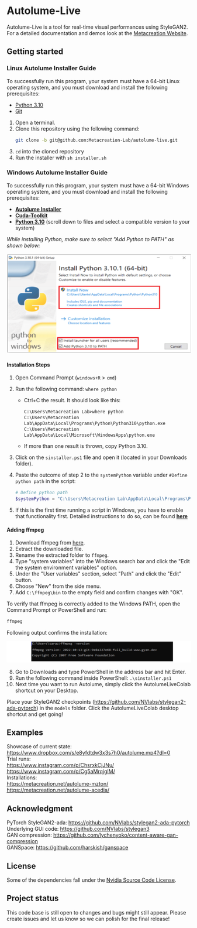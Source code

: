 # Autolume-Live

Autolume-Live is a tool for real-time visual performances using StyleGAN2.
For a detailed documentation and demos look at the [Metacreation Website](https://www.metacreation.net/autolume).

## Getting started
### Linux Autolume Installer Guide
To successfully run this program, your system must have a 64-bit Linux operating system, and you must download and install the following prerequisites:
- [Python 3.10](https://www.python.org/downloads/)
- [Git](https://git-scm.com/)

1. Open a terminal.
2. Clone this repository using the following command:
   ```bash
   git clone -b git@github.com:Metacreation-Lab/autolume-live.git
   ```
3. `cd` into the cloned repository
4. Run the installer with `sh installer.sh`

### Windows Autolume Installer Guide

To successfully run this program, your system must have a 64-bit Windows operating system, and you must download and install the following prerequisites:

- **[Autolume Installer](sinstaller.ps1)**
- **[Cuda-Toolkit](https://developer.nvidia.com/cuda-11-7-0-download-archive)**
- **[Python 3.10](https://www.python.org/downloads/release/python-3100/)** (scroll down to files and select a compatible version to your system)

*While installing Python, make sure to select "Add Python to PATH" as shown below:*

![Add Python to PATH](python-install.png)

#### Installation Steps

1. Open Command Prompt (`windows+R` > `cmd`)
2. Run the following command: `where python`
   - Ctrl+C the result. It should look like this:
     ```
     C:\Users\Metacreation Lab>where python
     C:\Users\Metacreation Lab\AppData\Local\Programs\Python\Python310\python.exe
     C:\Users\Metacreation Lab\AppData\Local\Microsoft\WindowsApps\python.exe
     ```
   - If more than one result is thrown, copy Python 3.10.

3. Click on the `sinstaller.ps1` file and open it (located in your Downloads folder).
4. Paste the outcome of step 2 to the `systemPython` variable under `#Define python path` in the script:
   ```powershell
   # Define python path
   $systemPython = "C:\Users\Metacreation Lab\AppData\Local\Programs\Python\Python310\python.exe"
   ```

5. If this is the first time running a script in Windows, you have to enable that functionality first. Detailed instructions to do so, can be found **[here](https://medium.com/@dfarkhod/how-to-enable-powershell-script-execution-in-windows-10-49f2b182649d)**

#### Adding ffmpeg

1. Download ffmpeg from [here](link-to-ffmpeg).
2. Extract the downloaded file.
3. Rename the extracted folder to `ffmpeg`.
4. Type "system variables" into the Windows search bar and click the "Edit the system environment variables" option.
5. Under the "User variables" section, select "Path" and click the "Edit" button.
6. Choose "New" from the side menu.
7. Add `C:\ffmpeg\bin` to the empty field and confirm changes with "OK".

To verify that ffmpeg is correctly added to the Windows PATH, open the Command Prompt or PowerShell and run:
```powershell
ffmpeg
```

Following output confirms the installation:

![FFMPEG installation check](ffmpeg-check.png)

8. Go to Downloads and type PowerShell in the address bar and hit Enter.
9. Run the following command inside PowerShell: `.\sinstaller.ps1`
10. Next time you want to run Autolume, simply click the AutolumeLiveColab shortcut on your Desktop.

Place your StyleGAN2 checkpoints (https://github.com/NVlabs/stylegan2-ada-pytorch) in the `models` folder.
Click the AutolumeLiveColab desktop shortcut and get going!

## Examples

Showcase of current state: https://www.dropbox.com/s/e8yfdtdw3x3s7h0/autolume.mp4?dl=0 \
Trial runs:\
    https://www.instagram.com/p/ChsrxkCjJNu/ \
    https://www.instagram.com/p/Cg5aMrqjgIM/ \
Installations: \
    https://metacreation.net/autolume-mzton/ \
    https://metacreation.net/autolume-acedia/ 

## Acknowledgment
PyTorch StyleGAN2-ada: https://github.com/NVlabs/stylegan2-ada-pytorch \
Underlying GUI code: https://github.com/NVlabs/stylegan3 \
GAN compression: https://github.com/lychenyoko/content-aware-gan-compression \
GANSpace: https://github.com/harskish/ganspace

## License
Some of the dependencies fall under the [Nvidia Source Code License](https://github.com/NVlabs/stylegan3/blob/main/LICENSE.txt).

## Project status
This code base is still open to changes and bugs might still appear. Please create issues and let us know so we can polish for the final release!

